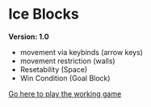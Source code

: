 # Ice Blocks
**Version: 1.0**
* movement via keybinds (arrow keys)
* movement restriction (walls)
* Resetability (Space)
* Win Condition (Goal Block)
  
[Go here to play the working game](https://gd.games/games/160bd3f4-a305-4c37-8146-c79c0f2e81fe)
